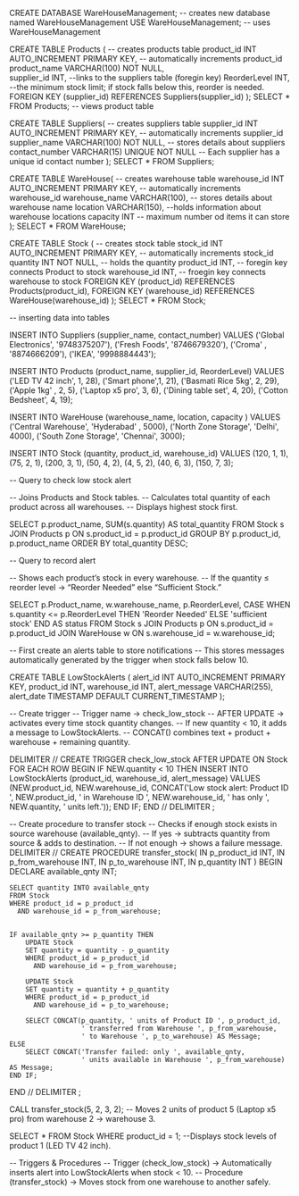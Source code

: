 CREATE DATABASE WareHouseManagement; -- creates new database named WareHouseManagement
USE WareHouseManagement; -- uses WareHouseManagement 

CREATE TABLE Products (  --  creates products table
	product_id INT AUTO_INCREMENT PRIMARY KEY,  -- automatically increments product_id 
    product_name VARCHAR(100) NOT NULL,  
    supplier_id INT,  --links to the suppliers table (foregin key)
    ReorderLevel INT,  --the minimum stock limit; if stock falls below this, reorder is needed.
    FOREIGN KEY (supplier_id) REFERENCES  Suppliers(supplier_id)
);
SELECT * FROM Products; -- views product table

CREATE TABLE Suppliers(  -- creates suppliers table 
	supplier_id INT AUTO_INCREMENT PRIMARY KEY, -- automatically increments supplier_id 
    supplier_name VARCHAR(100) NOT NULL, -- stores details about suppliers 
    contact_number VARCHAR(15) UNIQUE NOT NULL -- Each supplier has a unique id contact number
);
SELECT * FROM Suppliers;

CREATE TABLE WareHouse(  -- creates warehouse table 
	warehouse_id INT AUTO_INCREMENT PRIMARY KEY, -- automatically increments warehouse_id
    warehouse_name VARCHAR(100), -- stores details about warehouse name 
    location VARCHAR(150), --holds information about warehouse locations 
    capacity INT -- maximum number od items it can store 
);
SELECT * FROM WareHouse; 

CREATE TABLE Stock (  -- creates stock table
	stock_id INT AUTO_INCREMENT PRIMARY KEY,  -- automatically increments stock_id
    quantity INT NOT NULL, -- holds the quantity
	product_id INT,  -- foregin key connects Product to stock
	warehouse_id INT, -- froegin key connects warehouse to stock
    FOREIGN KEY (product_id) REFERENCES Products(product_id),
    FOREIGN KEY (warehouse_id) REFERENCES WareHouse(warehouse_id)
);
SELECT * FROM Stock;

-- inserting data into tables

INSERT INTO Suppliers (supplier_name, contact_number) VALUES
('Global Electronics', '9748375207'),
('Fresh  Foods', '8746679320'),
('Croma' , '8874666209'),
('IKEA', '9998884443');

INSERT INTO  Products  (product_name, supplier_id, ReorderLevel) VALUES
('LED TV 42 inch', 1, 28),
('Smart phone',1, 21),
('Basmati Rice 5kg', 2, 29),
('Apple 1kg' , 2, 5),
('Laptop x5 pro', 3, 6),
('Dining table set', 4, 20),
('Cotton Bedsheet', 4, 19);

INSERT INTO WareHouse (warehouse_name, location, capacity ) VALUES
('Central Warehouse', 'Hyderabad' , 5000),
('North Zone Storage', 'Delhi', 4000),
('South Zone Storage', 'Chennai', 3000);

INSERT INTO Stock (quantity, product_id, warehouse_id) VALUES
(120, 1, 1),
(75, 2, 1),
(200, 3, 1),
(50, 4, 2),
(4, 5, 2),
(40, 6, 3),
(150, 7, 3);

-- Query to check low stock alert

-- Joins Products and Stock tables.
-- Calculates total quantity of each product across all warehouses.
-- Displays highest stock first.

SELECT p.product_name, 
SUM(s.quantity) AS total_quantity
FROM Stock s
JOIN Products p ON s.product_id = p.product_id
GROUP BY p.product_id, p.product_name
ORDER BY total_quantity DESC;

-- Query to record alert

-- Shows each product’s stock in every warehouse.
-- If the quantity ≤ reorder level → “Reorder Needed” else “Sufficient Stock.”

SELECT p.Product_name, w.warehouse_name, p.ReorderLevel,
	CASE
    WHEN s.quantity <= p.ReorderLevel 
    THEN 'Reorder Needed'
    ELSE 'sufficient stock'
    END AS status
FROM Stock s
	JOIN Products p ON s.product_id = p.product_id
    JOIN WareHouse w ON s.warehouse_id = w.warehouse_id;
    

-- First create an alerts table to store notifications
-- This stores messages automatically generated by the trigger when stock falls below 10.

CREATE TABLE LowStockAlerts (
    alert_id INT AUTO_INCREMENT PRIMARY KEY,
    product_id INT,
    warehouse_id INT,
    alert_message VARCHAR(255),
    alert_date TIMESTAMP DEFAULT CURRENT_TIMESTAMP
);

-- Create trigger
-- Trigger name → check_low_stock
-- AFTER UPDATE → activates every time stock quantity changes.
-- If new quantity < 10, it adds a message to LowStockAlerts.
-- CONCAT() combines text + product + warehouse + remaining quantity.

DELIMITER //
CREATE TRIGGER check_low_stock
AFTER UPDATE ON Stock
FOR EACH ROW
BEGIN
    IF NEW.quantity < 10 THEN
        INSERT INTO LowStockAlerts (product_id, warehouse_id, alert_message)
        VALUES (NEW.product_id, NEW.warehouse_id,
		CONCAT('Low stock alert: Product ID ', NEW.product_id,
                       ' in Warehouse ID ', NEW.warehouse_id,
                       ' has only ', NEW.quantity, ' units left.'));
    END IF;
END //
DELIMITER ;

-- Create procedure to transfer stock
-- Checks if enough stock exists in source warehouse (available_qnty).
-- If yes → subtracts quantity from source & adds to destination.
-- If not enough → shows a failure message.
DELIMITER //
CREATE PROCEDURE transfer_stock(
    IN p_product_id INT,
    IN p_from_warehouse INT,
    IN p_to_warehouse INT,
    IN p_quantity INT
)
BEGIN 
    DECLARE available_qnty INT;

    SELECT quantity INTO available_qnty
    FROM Stock
    WHERE product_id = p_product_id 
      AND warehouse_id = p_from_warehouse;

  
    IF available_qnty >= p_quantity THEN
        UPDATE Stock 
        SET quantity = quantity - p_quantity
        WHERE product_id = p_product_id 
          AND warehouse_id = p_from_warehouse;

        UPDATE Stock
        SET quantity = quantity + p_quantity
        WHERE product_id = p_product_id 
          AND warehouse_id = p_to_warehouse;

        SELECT CONCAT(p_quantity, ' units of Product ID ', p_product_id,
                      ' transferred from Warehouse ', p_from_warehouse,
                      ' to Warehouse ', p_to_warehouse) AS Message;
    ELSE
        SELECT CONCAT('Transfer failed: only ', available_qnty,
                      ' units available in Warehouse ', p_from_warehouse) AS Message;
    END IF;
END //
DELIMITER ;

CALL transfer_stock(5, 2, 3, 2); -- Moves 2 units of product 5 (Laptop x5 pro) from warehouse 2 → warehouse 3.

SELECT * FROM Stock WHERE product_id = 1; --Displays stock levels of product 1 (LED TV 42 inch).

-- Triggers & Procedures
-- Trigger (check_low_stock) → Automatically inserts alert into LowStockAlerts when stock < 10.
-- Procedure (transfer_stock) → Moves stock from one warehouse to another safely.
